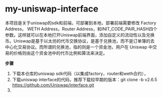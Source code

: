 # my-uniswap-interface
本项目是关于uniswap的sdk和前端，可部署到本地，部署前端需要修改 Factory Address， WETH Address，Router Address，和INIT_CODE_PAIR_HASH四个参数。这样就可以在本地打开Uniswap前端界面，添加自定义的流动性以及兑换币。Uniswap是基于以太坊的代币交换协议，是基于兑换池，而不是订单簿的去中心化交易协议。而所谓的兑换池，指的则是一个资金池，用户在 Uniswap 中交易的价格则由这个资金池中的代币比例和算法来决定。 

**步骤**

1. 下载本仓库的uniswap sdk代码（以集成factory，router和weth合约），
2. 下载uniswap interface的代码，推荐下载较早期的版本：git clone -b v2.6.5 https://github.com/Uniswap/interface.git
3. 


